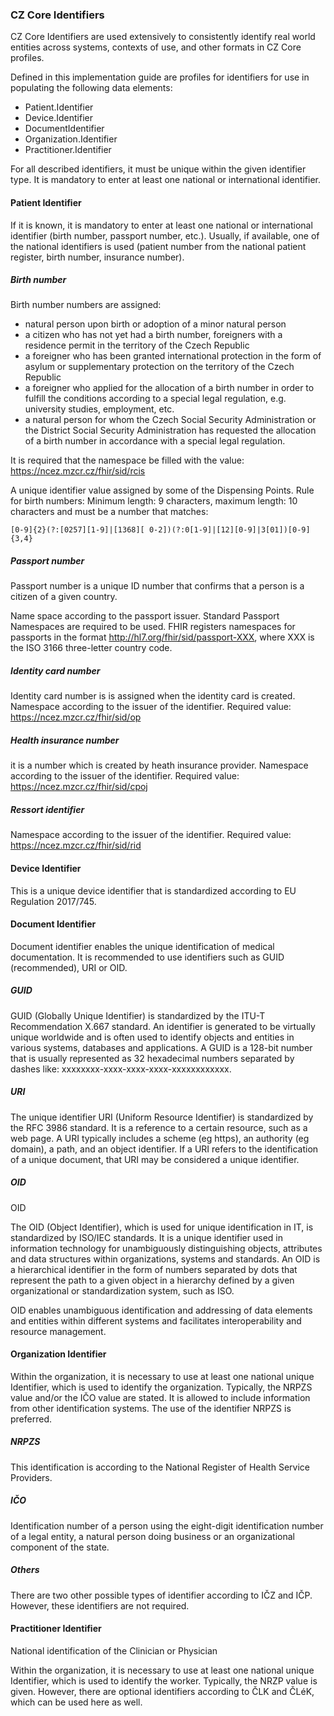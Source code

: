 ### CZ Core Identifiers
CZ Core Identifiers are used extensively to consistently identify real world entities across systems, contexts of use, and other formats in CZ Core profiles.

Defined in this implementation guide are profiles for identifiers for use in populating the following data elements:
* Patient.Identifier
* Device.Identifier
* DocumentIdentifier
* Organization.Identifier
* Practitioner.Identifier

For all described identifiers, it must be unique within the given identifier type. It is mandatory to enter at least one national or international identifier.

#### Patient Identifier
If it is known, it is mandatory to enter at least one national or international identifier (birth number, passport number, etc.). Usually, if available, one of the national identifiers is used (patient number from the national patient register, birth number, insurance number).

##### Birth number
Birth number numbers are assigned: 
* natural person upon birth or adoption of a minor natural person 
* a citizen who has not yet had a birth number, foreigners with a residence permit in the territory of the Czech Republic 
* a foreigner who has been granted international protection in the form of asylum or supplementary protection on the territory of the Czech Republic 
* a foreigner who applied for the allocation of a birth number in order to fulfill the conditions according to a special legal regulation, e.g. university studies, employment, etc. 
* a natural person for whom the Czech Social Security Administration or the District Social Security Administration has requested the allocation of a birth number in accordance with a special legal regulation.

It is required that the namespace be filled with the value: https://ncez.mzcr.cz/fhir/sid/rcis 

A unique identifier value assigned by some of the Dispensing Points. Rule for birth numbers: Minimum length: 9 characters, maximum length: 10 characters and must be a number that matches:
~~~ 
[0-9]{2}(?:[0257][1-9]|[1368][ 0-2])(?:0[1-9]|[12][0-9]|3[01])[0-9]{3,4} 
~~~

##### Passport number
Passport number is a unique ID number that confirms that a person is a citizen of a given country. 

Name space according to the passport issuer. Standard Passport Namespaces are required to be used. FHIR registers namespaces for passports in the format http://hl7.org/fhir/sid/passport-XXX, where XXX is the ISO 3166 three-letter country code.

##### Identity card number
Identity card number is is assigned when the identity card is created. Namespace according to the issuer of the identifier. Required value: https://ncez.mzcr.cz/fhir/sid/op

##### Health insurance number 

it is a number which is created by heath insurance provider. Namespace according to the issuer of the identifier. Required value: https://ncez.mzcr.cz/fhir/sid/cpoj 

##### Ressort identifier
Namespace according to the issuer of the identifier. Required value: https://ncez.mzcr.cz/fhir/sid/rid

#### Device Identifier
This is a unique device identifier that is standardized according to EU Regulation 2017/745.

#### Document Identifier
Document identifier enables the unique identification of medical documentation. It is recommended to use identifiers such as GUID (recommended), URI or OID.

##### GUID
GUID (Globally Unique Identifier) ​​is standardized by the ITU-T Recommendation X.667 standard. An identifier is generated to be virtually unique worldwide and is often used to identify objects and entities in various systems, databases and applications. A GUID is a 128-bit number that is usually represented as 32 hexadecimal numbers separated by dashes like: xxxxxxxx-xxxx-xxxx-xxxx-xxxxxxxxxxxx.

##### URI
The unique identifier URI (Uniform Resource Identifier) ​​is standardized by the RFC 3986 standard. It is a reference to a certain resource, such as a web page. A URI typically includes a scheme (eg https), an authority (eg domain), a path, and an object identifier. If a URI refers to the identification of a unique document, that URI may be considered a unique identifier.

##### OID
OID 

The OID (Object Identifier), which is used for unique identification in IT, is standardized by ISO/IEC standards. It is a unique identifier used in information technology for unambiguously distinguishing objects, attributes and data structures within organizations, systems and standards. An OID is a hierarchical identifier in the form of numbers separated by dots that represent the path to a given object in a hierarchy defined by a given organizational or standardization system, such as ISO. 

OID enables unambiguous identification and addressing of data elements and entities within different systems and facilitates interoperability and resource management.

#### Organization Identifier
Within the organization, it is necessary to use at least one national unique Identifier, which is used to identify the organization. Typically, the NRPZS value and/or the IČO value are stated. It is allowed to include information from other identification systems. The use of the identifier NRPZS is preferred.

##### NRPZS
This identification is according to the National Register of Health Service Providers.

##### IČO
Identification number of a person using the eight-digit identification number of a legal entity, a natural person doing business or an organizational component of the state.

##### Others
There are two other possible types of identifier according to IČZ and IČP. However, these identifiers are not required.

#### Practitioner Identifier
National identification of the Clinician or Physician 

Within the organization, it is necessary to use at least one national unique Identifier, which is used to identify the worker. Typically, the NRZP value is given. However, there are optional identifiers according to ČLK and ČLéK, which can be used here as well.